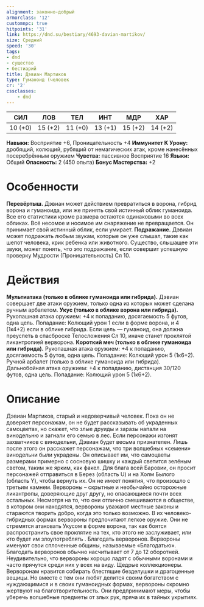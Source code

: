 ```yaml
---
alignment: законно-добрый
armorclass: '12'
customnpc: true
hitpoints: '31'
link: https://dnd.su/bestiary/4693-davian-martikov/
size: Средний
speed: '30'
tags:
- dnd
- существо
- бестиарий
title: Дэвиан Мартиков
type: Гуманоид (человек
cr: '2'
cssclasses:
    - dnd
---
```



| СИЛ | ЛОВ | ТЕЛ | ИНТ | МДР | ХАР |
|---|---|---|---|---|---|
| 10 (+0) | 15 (+2) | 11 (+0) | 13 (+1) | 15 (+2) | 14 (+2) |
**Навыки:** Восприятие +6, Проницательность +4
**Иммунитет К Урону:** дробящий, колющий, рубящий от немагических атак, кроме нанесённых посеребрённым оружием
**Чувства:** пассивное Восприятие 16
**Языки:** Общий
**Опасность:** 2 (450 опыта)
**Бонус Мастерства:** +2


# Особенности
**Перевёртыш.** Дэвиан может действием превратиться в ворона, гибрид ворона и гуманоида, или же принять свой истинный облик гуманоида. Все его статистики кроме размера остаются одинаковыми во всех обликах. Всё несомое и носимое им снаряжение не превращается. Он принимает свой истинный облик, если умирает.
**Подражание.** Дэвиан может подражать любым звукам, которые он уже слышал, такие как шепот человека, крик ребенка или животного. Существо, слышащее эти звуки, может понять, что это подражание, если совершит успешную проверку Мудрости (Проницательность) Сл 10.


# Действия
**Мультиатака (только в облике гуманоида или гибрида).** Дэвиан совершает две атаки оружием, только одна из которых может сделана ручным арбалетом.
**Укус (только в облике ворона или гибрида).** Рукопашная атака оружием: +4 к попаданию, досягаемость 5 футов, одна цель. Попадание: Колющий урон 1 если в форме ворона, и 4 (1к4+2) если в облике гибрида. Если цель — гуманоид, она должна преуспеть в спасброске Телосложения Сл 10, иначе станет проклятой ликантропией верворона.
**Короткий меч (только в облике гуманоида или гибрида).** Рукопашная атака оружием: +4 к попаданию, досягаемость 5 футов, одна цель. Попадание: Колющий урон 5 (1к6+2). Ручной арбалет (только в облике гуманоида или гибрида). Дальнобойная атака оружием: +4 к попаданию, дистанция 30/120 футов, одна цель. Попадание: Колющий урон 5 (1к6+2).


# Описание
Дэвиан Мартиков, старый и недоверчивый человек. Пока он не доверяет персонажам, он не будет рассказывать об украденных самоцветах, но скажет, что злые друиды и заразы напали на винодельню и загнали его семью в лес. Если персонажи изгонят захватчиков с винодельни, Дэвиан будет весьма признателен. Лишь после этого он расскажет персонажам, что три волшебных «семени» винодельни были украдены. Он описывает им, что самоцветы размерами примерно с сосновую шишку и каждый светится зелёным светом, таким же ярким, как факел. Для блага всей Баровии, он просит персонажей отправиться в Берез (область U) и на Холм Былого (область Y), чтобы вернуть их. Он не имеет понятия, что произошло с третьим камнем. Вервороны – скрытные и необычайно осторожные ликантропы, доверяющие друг другу, но опасающиеся почти всех остальных. Несмотря на то, что они отлично смешиваются в обществе, в котором они находятся, вервороны уважают местные законы и стараются творить добро, когда это только возможно. В их человеко-гибридных формах вервороны предпочитают легкое оружие. Они не стремятся атаковать Укусом в форме ворона, так как боятся распространить свое проклятие на тех, кто этого не заслуживает, или кто будет им злоупотреблять . Благодать верворонов. Вервороны именуют свои сплоченные общины, называемые «Благодатью». Благодать верворонов обычно насчитывает от 7 до 12 оборотней. Неудивительно, что вервороны хорошо ладят с обычными воронами и часто прячутся среди них у всех на виду. Щедрые коллекционеры. Верворонам нравится собирать блестящие безделушки и драгоценные вещицы. Но вместе с тем они любят делится своим богатством с нуждающимися и в своих гуманоидных формах, вервороны скромно жертвуют на благотворительность. Они предпринимают меры, чтобы уберечь волшебные предметы от злых рук, пряча их в тайных укрытиях.
